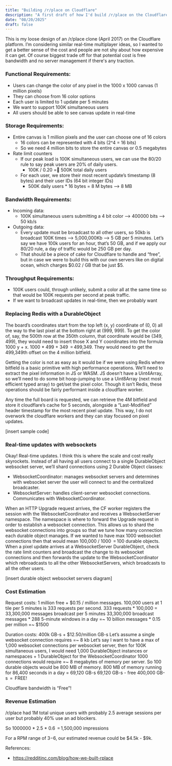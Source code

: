 ```yaml
---
title: "Building /r/place on Cloudflare"
description: "A first draft of how I'd build /r/place on the Cloudflare platform"
date: "08/20/2025"
draft: false
---
```


This is my loose design of an /r/place clone (April 2017) on the Cloudflare platform. I’m considering similar real-time multiplayer ideas, so I wanted to get a better sense of the cost and people are not shy about how expensive it can get. Of course biggest trade off for that potential cost is free bandwidth and no server management if there's any traction. 

### Functional Requirements:
- Users can change the color of any pixel in the 1000 x 1000 canvas (1 million pixels)
- They can choose from 16 color options
- Each user is limited to 1 update per 5 minutes
- We want to support 100K simultaneous users
- All users should be able to see canvas update in real-time

### Storage Requirements:
- Entire canvas is 1 million pixels and the user can choose one of 16 colors
    - 16 colors can be represented with 4 bits (2^4 = 16 bits)
    - So we need 4 million bits to store the entire canvas or 0.5 megabytes
- Rate limit counters
    - If our peak load is 100K simultaneous users, we can use the 80/20 rule to say peak users are 20% of daily users.
        - 100K / 0.20 = 500K total daily users
    - For each user, we store their most recent update’s timestamp (8 bytes) and their user IDs (64 bit integer IDs)
        - 500K daily users * 16 bytes = 8 M bytes —> 8 MB

### Bandwidth Requirements:
- Incoming data:
    - 100K simultaneous users submitting a 4 bit color —> 400000 bits —> 50 kb/s
- Outgoing data:
    - Every update must be broadcast to all other users, so 50kb is broadcast 100K times —> 5,000,000Kb —> 5 GB per 5 minutes. Let’s say we have 100k users for an hour, that’s 50 GB, and if we apply our 80/20 rule, a day of traffic would be 250 GB per day.
    - That should be a piece of cake for Cloudflare to handle and “free”, but in case we were to build this with our own servers like on digital ocean, which charges $0.02 / GB that be just $5.

### Throughput Requirements:
- 100K users could, through unlikely, submit a color all at the same time so that would be 100K requests per second at peak traffic.
- If we want to broadcast updates in real-time, then we probably want 

### Replacing Redis with a DurableObject
	
The board’s coordinates start from the top left (x, y) coordinate of (0, 0) all the way to the last pixel at the bottom right at (999, 999). To get the color of, say, the 500th row at the 350th column, that coordinate would be (349, 499), they would need to insert those X and Y coordinates into the formula 1000 y + x. 1000 * 499 + 349 ‎ = 499,349. They would need to get the 499,349th offset on the 4 million bitfield. 

Getting the color is not as easy as it would be if we were using Redis where bitfield is a basic primitive with high performance operations. We’ll need to extract the pixel information in JS or WASM. JS doesn’t have a Uint4Array, so we’ll need to do some bit hoop-jumping to use a Uint8Array (next most efficient typed array) to get/set the pixel color. Though it isn’t Redis, these operations should be fairly performant inside a cloudflare worker.

Any time the full board is requested, we can retrieve the 4M bitfield and store it cloudflare’s cache for 5 seconds, alongside a “Last-Modified” header timestamp for the most recent pixel update. This way, I do not overwork the cloudflare workers and they can stay focused on pixel updates.

[insert sample code]

### Real-time updates with websockets

Okay! Real-time updates. I think this is where the scale and cost really skyrockets. Instead of all having all users connect to a single DurableObject websocket server, we’ll shard connections using 2 Durable Object classes:
- WebsocketCoordinator: manages websocket servers and determines with websocket server the user will connect to and the centralized broadcaster.
- WebsocketServer: handles client-server websocket connections. Communicates with WebsocketCoordinator.

When an HTTP Upgrade request arrives, the CF worker registers the session with the WebsocketCoordinator and receives a WebsocketServer namespace. The namespace is where to forward the Upgrade request in order to establish a websocket connection. This allows us to shard the websocket connections into groups so that we tune how many connection each durable object manages. If we wanted to have max 1000 websocket connections then that would mean 100,000 / 1000 ‎ = 100 durable objects. When a pixel update arrives at a WebsocketServer DurableObject, check the rate limit counters and broadcast the change to its websocket connections and then forwards the update to the WebsocketCoordinator which rebroadcasts to all the other WebsocketServers, which broadcasts to all the other users.

[insert durable object websocket servers diagram]

### Cost Estimation

Request costs: 1 million free + $0.15 / million messages.
100,000 users at 1 tile per 5 minutes is 333 requests per second.
333 requests * 100,000 = 33,300,000 messages broadcast per 5 minutes
33,300,000 broadcast messages * 288 5-minute windows in a day =~ 10 billion messages * 0.15 per million =~ $1500

Duration costs: 400k GB-s + $12.50/million GB-s
Let’s assume a single websocket connection requires =~ 8 kb
Let’s say I want to have a max of 1,000 websocket connections per websocket server, then for 100K simultaneous users,
I would need 1,000 DurableObject instances or namespaces + 1 DurableObject for the WebsocketCoordinator
1000 connections would require =~ 8 megabytes of memory per server. So 100 durable objects would be 800 MB of memory.
800 MB of memory running for 86,400 seconds in a day = 69,120 GB-s
69,120 GB-s - free 400,000 GB-s ‎ =  FREE!

Cloudflare bandwidth is “Free”!

### Revenue Estimation

/r/place had 1M total unique users with probably 2.5 average sessions per user but probably 40% use an ad blockers.

So 1000000 * 2.5 * 0.6 ‎ = 1,500,000 impressions

For a RPM range of $3-$6, our estimated revenue could be $4.5k - $9k.


References:
- https://redditinc.com/blog/how-we-built-rplace

